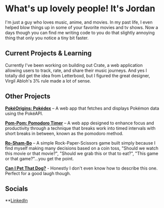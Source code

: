 # What's up lovely people! It's Jordan

I'm just a guy who loves music, anime, and movies. In my past life, I even helped blow things up in some of your favorite movies and tv shows. Now a days though you can find me writing code to you do that slightly annoying thing that only you notice a tiny bit faster.

## Current Projects & Learning

Currently I've been working on building out Crate, a web application allowing users to track, rate, and share their music journeys. And yes I totally did get the idea from Letterboxd, but I figured the great designer, Virgil Abloh's 3% rule made a lot of sense.

## Other Projects
**[PokéOrigins: Pokédex](https://pokedex-jalq.onrender.com/)** – A web app that fetches and displays Pokémon data using the PokéAPI.

**[Pom-Pom: Pomodoro Timer](https://github.com/jwalker-swe/pom-pom)** – A web app designed to enhance focus and productivity through a technique that breaks work into timed intervals with short breaks in between, known as the pomodoro method.

**[Ro-Sham-Bo](https://github.com/jwalker-swe/ro-sham-bo)** – A simple Rock-Paper-Scissors game built simply because I find myself making many decisions based on a coin toss, "Should we watch this movie or that movie?", "Should we grab this or that to eat?", "This game or that game?"...you get the point.

**[Can I Pet That Dog?](https://github.com/jwalker-swe/pet-that-dog)** - Honestly I don't even know how to describe this one. Perfect for a good laugh though.

## Socials
**[LinkedIn](https://www.linkedin.com/in/jwalkerfx)
